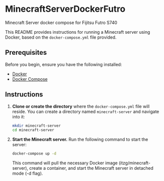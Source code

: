# MinecraftServerDockerFutro
Minecraft Server docker compose for Fijitsu Futro S740

This README provides instructions for running a Minecraft server using Docker, based on the `docker-compose.yml` file provided.

## Prerequisites

Before you begin, ensure you have the following installed:

- [Docker](https://docs.docker.com/get-docker/) 
- [Docker Compose](https://docs.docker.com/compose/install/) 

## Instructions

1. **Clone or create the directory** where the `docker-compose.yml` file will reside. You can create a directory named `minecraft-server` and navigate into it:

   ```bash
   mkdir minecraft-server
   cd minecraft-server
   ```
   
2. **Start the Minecraft server.** Run the following command to start the server:

   ```bash
   docker-compose up -d
   ```

   This command will pull the necessary Docker image (itzg/minecraft-server), create a container, and start the Minecraft server in detached mode (-d flag).



